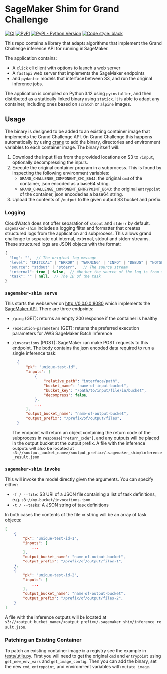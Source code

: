 # SageMaker Shim for Grand Challenge

[![CI](https://github.com/jmsmkn/sagemaker-shim/actions/workflows/ci.yml/badge.svg?branch=main)](https://github.com/jmsmkn/sagemaker-shim/actions/workflows/ci.yml?query=branch%3Amain)
[![PyPI](https://img.shields.io/pypi/v/sagemaker-shim)](https://pypi.org/project/sagemaker-shim/)
[![PyPI - Python Version](https://img.shields.io/pypi/pyversions/sagemaker-shim)](https://pypi.org/project/sagemaker-shim/)
[![Code style: black](https://img.shields.io/badge/code%20style-black-000000.svg)](https://github.com/psf/black)

This repo contains a library that adapts algorithms that implement the Grand Challenge inference API for running in SageMaker.

The application contains:

- A `click` cli client with options to launch a web server
- A `fastapi` web server that implements the SageMaker endpoints
- and `pydantic` models that interface between S3, and run the original inference jobs.

The application is compiled on Python 3.12 using `pyinstaller`, and then distributed as a statically linked binary using `staticx`.
It is able to adapt any container, including ones based on `scratch` or `alpine` images.

## Usage

The binary is designed to be added to an existing container image that implements the Grand Challenge API.
On Grand Challenge this happens automatically by using [crane](https://github.com/google/go-containerregistry/blob/main/cmd/crane/doc/crane_mutate.md) to add the binary, directories and environment variables to each container image.
The binary itself will:

1. Download the input files from the provided locations on S3 to `/input`, optionally decompressing the inputs.
1. Execute the original container program in a subprocess.
   This is found by inspecting the following environment variables:
    - `GRAND_CHALLENGE_COMPONENT_CMD_B64J`: the original `cmd` of the container, json encoded as a base64 string.
    - `GRAND_CHALLENGE_COMPONENT_ENTRYPOINT_B64J`: the original `entrypoint` of the container, json encoded as a base64 string.
1. Upload the contents of `/output` to the given output S3 bucket and prefix.

### Logging

CloudWatch does not offer separation of `stdout` and `stderr` by default.
`sagemaker-shim` includes a logging filter and formatter that creates structured logs from the application and subprocess.
This allows grand challenge to separate out internal, external, stdout and stderr streams.
These structured logs are JSON objects with the format:

```js
{
  "log": "",  // The original log message
  "level": "CRITICAL" | "ERROR" | "WARNING" | "INFO" | "DEBUG" | "NOTSET",  // The severity level of the log
  "source": "stdout" | "stderr",   // The source stream
  "internal": true | false,  // Whether the source of the log is from sagemaker shim or the subprocess
  "task": "" | null,  // The ID of the task
}
```

### `sagemaker-shim serve`

This starts the webserver on http://0.0.0.0:8080 which implements the [SageMaker API](https://docs.aws.amazon.com/sagemaker/latest/dg/your-algorithms-batch-code.html).
There are three endpoints:

- `/ping` (GET): returns an empty 200 response if the container is healthy
- `/execution-parameters` (GET): returns the preferred execution parameters for AWS SageMaker Batch Inference
- `/invocations` (POST): SageMaker can make POST requests to this endpoint.
  The body contains the json encoded data required to run a single inference task:

  ```json
    {
        "pk": "unique-test-id",
        "inputs": [
            {
                "relative_path": "interface/path",
                "bucket_name": "name-of-input-bucket",
                "bucket_key": "/path/to/input/file/in/bucket",
                "decompress": false,
            },
            ...
        ],
        "output_bucket_name": "name-of-output-bucket",
        "output_prefix": "/prefix/of/output/files",
    }
  ```

  The endpoint will return an object containing the return code of the subprocess in `response["return_code"]`,
  and any outputs will be placed in the output bucket at the output prefix. A file with the inference outputs
  will also be located at `s3://<output_bucket_name>/<output_prefix>/.sagemaker_shim/inference_result.json`

### `sagemaker-shim invoke`

This will invoke the model directly given the arguments. You can specify either:

- `-f / --file`: S3 URI of a JSON file containing a list of task definitions, e.g. `s3://my-bucket/invocations.json`
- `-t / --tasks`: A JSON string of task definitions

In both cases the contents of the file or string will be an array of task objects:

```json
[
    {
        "pk": "unique-test-id-1",
        "inputs": [
            ...
        ],
        "output_bucket_name": "name-of-output-bucket",
        "output_prefix": "/prefix/of/output/files-1",
    },
    {
        "pk": "unique-test-id-2",
        "inputs": [
            ...
        ],
        "output_bucket_name": "name-of-output-bucket",
        "output_prefix": "/prefix/of/output/files-2",
    }
]
```

A file with the inference outputs will be located at `s3://<output_bucket_name>/<output_prefix>/.sagemaker_shim/inference_result.json`.

### Patching an Existing Container

To patch an existing container image in a registry see the example in [tests/utils.py](tests/utils.py).
First you will need to get the original `cmd` and `entrypoint` using `get_new_env_vars` and `get_image_config`.
Then you can add the binary, set the new `cmd`, `entrypoint`, and environment variables with `mutate_image`.
